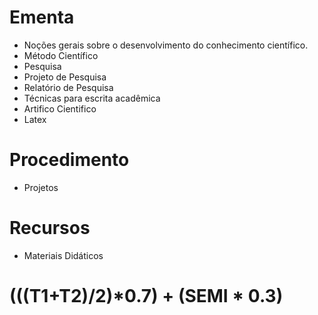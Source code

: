 # Ementa
   * Noções gerais sobre o desenvolvimento do conhecimento científico.
   * Método Científico
   * Pesquisa
   * Projeto de Pesquisa
   * Relatório de Pesquisa
   * Técnicas para escrita acadêmica
   * Artifico Cientifico
   * Latex

# Procedimento
   * Projetos

# Recursos
   * Materiais Didáticos 

# (((T1+T2)/2)*0.7) + (SEMI * 0.3)    